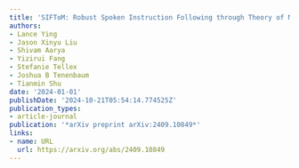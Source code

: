 ```yaml
---
title: 'SIFToM: Robust Spoken Instruction Following through Theory of Mind'
authors:
- Lance Ying
- Jason Xinyu Liu
- Shivam Aarya
- Yizirui Fang
- Stefanie Tellex
- Joshua B Tenenbaum
- Tianmin Shu
date: '2024-01-01'
publishDate: '2024-10-21T05:54:14.774525Z'
publication_types:
- article-journal
publication: '*arXiv preprint arXiv:2409.10849*'
links:
- name: URL
  url: https://arxiv.org/abs/2409.10849
---
```

